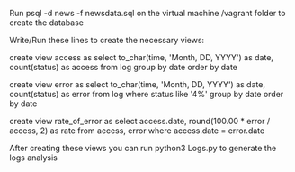 Run psql -d news -f newsdata.sql on the virtual machine /vagrant folder to create the database

Write/Run these lines to create the necessary views:

create view access as
select to_char(time, 'Month, DD, YYYY') as date, count(status) as access
from log
group by date
order by date

create view error as
select to_char(time, 'Month, DD, YYYY') as date, count(status) as error
from log
where status like '4%'
group by date
order by date

create view rate_of_error as
select access.date, round(100.00 * error / access, 2) as rate
from access, error
where access.date = error.date

After creating these views you can run python3 Logs.py to generate the logs analysis